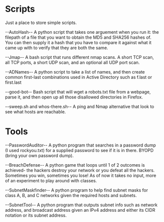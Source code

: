 # Scripts
Just a place to store simple scripts.

--AutoHash-- A python script that takes one arguement when you run it: the filepath of a file that you want to obtain the MD5 and SHA256 hashes of.
You can then supply it a hash that you have to compare it against what it came up with to verify that they are both the same. 

--Jmap-- A bash script that runs different nmap scans. A short TCP scan, all TCP ports, a short UDP scan, and an optional all UDP port scan.

--ADNames-- A python script to take a list of names, and then create common first-last combinations used in Active Directory such as f.last or first.last

--good-bot-- Bash script that will wget a robots.txt file from a webpage, parse it, and then open up all those disallowed directories in Firefox.

--sweep.sh and whos-there.sh-- A ping and Nmap alternative that look to see what hosts are reachable.

# Tools
--PasswordAuditor-- A python program that searches in a password dump (I used rockyou.txt) for a supplied password to see if it is in there.
BYOPD (bring your own password dump). 

--BreachDefense-- A python game that loops until 1 of 2 outcomes is achieved- the hackers destroy your network or you defeat all the hackers.
Sometimes you win, sometimes you lose! As of now it takes no input, more of an experiment to play around with classes.

--SubnetMaskfinder-- A python program to help find subnet masks for class A, B, and C networks given the required hosts and subnets.

--SubnetTool-- A python program that outputs subnet info such as network address, and broadcast address given an IPv4 address
and either its CIDR notation or its subnet address.
